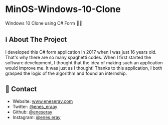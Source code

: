 # MinOS-Windows-10-Clone
Windows 10 Clone using C# Form 👨‍💻

## ℹ️ About The Project

I developed this C# form application in 2017 when I was just 16 years old. That's why there are so many spaghetti codes.
When I first started the software development, I thought that the idea of making such an application would improve me.
It was just as I thought! Thanks to this application, I both grasped the logic of the algorithm and found an internship.

## 👤 Contact

- Website: www.eneseray.com
- Twitter: [@enes_eraay](https://twitter.com/enes_eraay)
- Github: [@eneseray](https://github.com/eneseray)
- Instagram: [@enes.eray](https://www.instagram.com/enes.eray)

